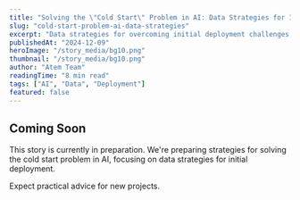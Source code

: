 ```yaml
---
title: "Solving the \"Cold Start\" Problem in AI: Data Strategies for Initial Deployment and Beyond"
slug: "cold-start-problem-ai-data-strategies"
excerpt: "Data strategies for overcoming initial deployment challenges, including planning for new AI projects with limited data."
publishedAt: "2024-12-09"
heroImage: "/story_media/bg10.png"
thumbnail: "/story_media/bg10.png"
author: "Atem Team"
readingTime: "8 min read"
tags: ["AI", "Data", "Deployment"]
featured: false
---
```


## Coming Soon

This story is currently in preparation. We're preparing strategies for solving the cold start problem in AI, focusing on data strategies for initial deployment.

Expect practical advice for new projects.
